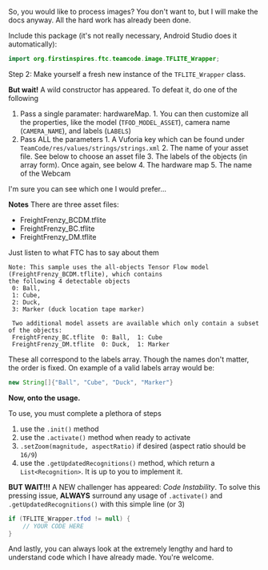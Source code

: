 So, you would like to process images?
You don't want to, but I will make the docs anyway.
All the hard work has already been done.

Include this package (it's not really necessary, Android Studio does it automatically):
```java
import org.firstinspires.ftc.teamcode.image.TFLITE_Wrapper;
```

Step 2: Make yourself a fresh new instance of the `TFLITE_Wrapper` class.

**But wait!** A wild constructor has appeared. To defeat it, do one of the following
  1. Pass a single paramater: hardwareMap.
    1. You can then customize all the properties, like the model (`TFOD_MODEL_ASSET`), camera name (`CAMERA_NAME`), and labels (`LABELS`)
  2. Pass ALL the parameters
    1. A Vuforia key which can be found under `TeamCode/res/values/strings/strings.xml`
    2. The name of your asset file. See below to choose an asset file
    3. The labels of the objects (in array form). Once again, see below
    4. The hardware map
    5. The name of the Webcam

I'm sure you can see which one I would prefer...

**Notes**
There are three asset files:
  * FreightFrenzy_BCDM.tflite
  * FreightFrenzy_BC.tflite
  * FreightFrenzy_DM.tflite

Just listen to what FTC has to say about them
```
Note: This sample uses the all-objects Tensor Flow model (FreightFrenzy_BCDM.tflite), which contains
the following 4 detectable objects                                                                  
 0: Ball,                                                                                           
 1: Cube,                                                                                           
 2: Duck,                                                                                           
 3: Marker (duck location tape marker)                                                              
                                                                                                    
 Two additional model assets are available which only contain a subset of the objects:              
 FreightFrenzy_BC.tflite  0: Ball,  1: Cube                                                         
 FreightFrenzy_DM.tflite  0: Duck,  1: Marker                                                       
```

These all correspond to the labels array. Though the names don't matter, the order is fixed. On example of a valid labels array would be:
```java
new String[]{"Ball", "Cube", "Duck", "Marker"}
```


**Now, onto the usage.**

To use, you must complete a plethora of steps

  1. use the `.init()` method
  2. use the `.activate()` method when ready to activate
  3. `.setZoom(magnitude, aspectRatio)` if desired (aspect ratio should be `16/9`)
  4. use the `.getUpdatedRecognitions()` method, which return a `List<Recognition>`. It is up to you to implement it.

**BUT WAIT!!!** A NEW challenger has appeared: *Code Instability*.
To solve this pressing issue, **ALWAYS** surround any usage of `.activate()` and `.getUpdatedRecognitions()` with this simple line (or 3) 
```java
if (TFLITE_Wrapper.tfod != null) {
    // YOUR CODE HERE
}
```

And lastly, you can always look at the extremely lengthy and hard to understand code which I have already made. You're welcome.